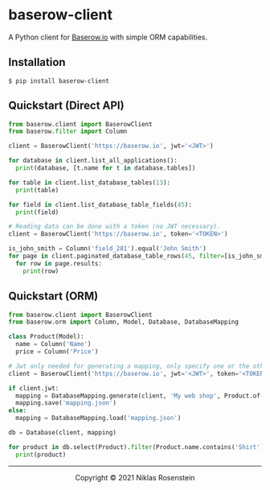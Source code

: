 # baserow-client

A Python client for [Baserow.io](https://baserow.io/) with simple ORM capabilities.

## Installation

    $ pip install baserow-client

## Quickstart (Direct API)

```py
from baserow.client import BaserowClient
from baserow.filter import Column

client = BaserowClient('https://baserow.io', jwt='<JWT>')

for database in client.list_all_applications():
  print(database, [t.name for t in database.tables])

for table in client.list_database_tables(13):
  print(table)

for field in client.list_database_table_fields(45):
  print(field)

# Reading data can be done with a token (no JWT necessary).
client = BaserowClient('https://baserow.io', token='<TOKEN>')

is_john_smith = Column('field_281').equal('John Smith')
for page in client.paginated_database_table_rows(45, filter=[is_john_smith]):
  for row in page.results:
    print(row)
```

## Quickstart (ORM)

```py
from baserow.client import BaserowClient
from baserow.orm import Column, Model, Database, DatabaseMapping

class Product(Model):
  name = Column('Name')
  price = Column('Price')

# Jwt only needed for generating a mapping, only specify one or the other.
client = BaserowClient('https://baserow.io', jwt='<JWT>', token='<TOKEN>')

if client.jwt:
  mapping = DatabaseMapping.generate(client, 'My web shop', Product.of('Products'))
  mapping.save('mapping.json')
else:
  mapping = DatabaseMapping.load('mapping.json')

db = Database(client, mapping)

for product in db.select(Product).filter(Product.name.contains('Shirt')):
  print(product)
```

---

<p align="center">Copyright &copy; 2021 Niklas Rosenstein</p>
